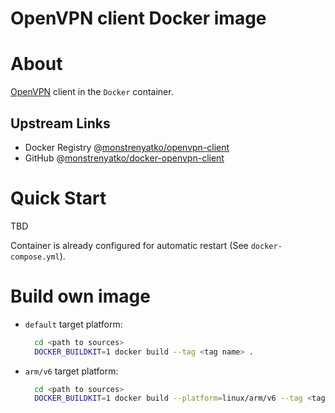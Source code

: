 OpenVPN client Docker image
===========================

About
=====

[OpenVPN](https://openvpn.net/) client in the `Docker` container.

Upstream Links
--------------
* Docker Registry @[monstrenyatko/openvpn-client](https://hub.docker.com/r/monstrenyatko/openvpn-client/)
* GitHub @[monstrenyatko/docker-openvpn-client](https://github.com/monstrenyatko/docker-openvpn-client)

Quick Start
===========

TBD

Container is already configured for automatic restart (See `docker-compose.yml`).

Build own image
===============

* `default` target platform:

  ```sh
    cd <path to sources>
    DOCKER_BUILDKIT=1 docker build --tag <tag name> .
  ```
* `arm/v6` target platform:

  ```sh
    cd <path to sources>
    DOCKER_BUILDKIT=1 docker build --platform=linux/arm/v6 --tag <tag name> .
  ```
